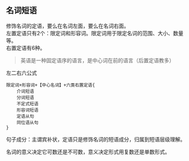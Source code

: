 ## 名词短语
修饰名词的定语，要么在名词左面，要么在名词右面。  
左置定语只有2个：限定词和形容词。限定词用于限定名词的范围、大小、数量等。  
右置定语有6种。
> 英语是一种固定语序的语言，是中心词在前的语言（后置定语教多）

左二右六公式  

```
限定词+形容词+【中心名词】+六类右置定语{
	介词短语
	分词短语
	不定式短语
	形容词短语
	定语从句
	同位语从句
}
```

句子成分：主谓宾补状，定语只是修饰名词的短语成分，归属到短语层级理解。

名词的意义决定它可数还是不可数，意义决定形式用复数还是单数形式。